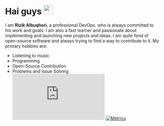 # Hai guys <img src="https://i.imgur.com/GNz3qCl.gif" width="30px">
I am **Rizik Albuqhori**, a professional DevOps. who is always committed to his work and goals. I am also a fast learner and passionate about implementing and launching new projects and ideas. I am quite fond of open-source software and always trying to find a way to contribute to it.
My primary hobbies are:
- Listening to music
- Programming
- Open-Source Contribution
- Problems and Issue Solving
[![Rizik Profile](https://github.com/krisnaprtma/Profile/blob/main/index.html)](https://github.com/Nirzak/nirzak-profile-views)
[![Metrics](https://github.com/Nirzak/Nirzak/actions/workflows/metrics.yml/badge.svg)](https://github.com/Nirzak/Nirzak/actions/workflows/metrics.yml)



